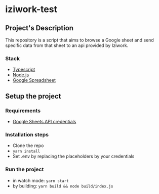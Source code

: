 # iziwork-test

## Project's Description
This repository is a script that aims to browse a Google sheet and send specific data from that sheet to an api provided by Iziwork.

### Stack
- [Typescript](https://www.typescriptlang.org/docs/) 
- [Node.js](https://nodejs.org/en/docs/) 
- [Google Spreadsheet](https://theoephraim.github.io/node-google-spreadsheet/) 

## Setup the project

### Requirements
- [Google Sheets API credentials](https://developers.google.com/workspace/guides/create-project)

### Installation steps
- Clone the repo 
- `yarn install` 
- Set .env by replacing the placeholders by your credentials 

### Run the project
- in watch mode: `yarn start` 
- by building: `yarn build && node build/index.js` 

